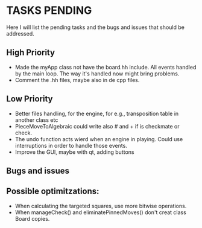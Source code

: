 # TASKS PENDING

Here I will list the pending tasks and the bugs and issues that should be addressed.

## High Priority

* Made the myApp class not have the board.hh include. All events handled by the main loop. The way it's handled now might bring problems.
* Comment the .hh files, maybe also in de cpp files.

## Low Priority

* Better files handling, for the engine, for e.g., transposition table in another class etc
* PieceMoveToAlgebraic could write also # and + if is checkmate or check.
* The undo function acts wierd when an engine in playing. Could use interruptions in order to handle those events.
* Improve the GUI, maybe with qt, adding buttons

## Bugs and issues

## Possible optimitzations:

* When calculating the targeted squares, use more bitwise operations.
* When manageCheck() and eliminatePinnedMoves() don't creat class Board copies.